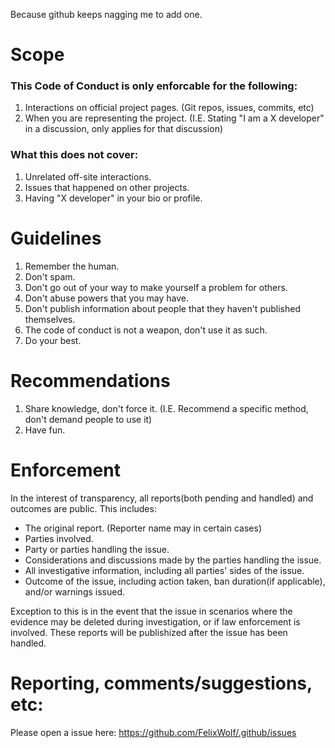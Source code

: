 Because github keeps nagging me to add one.

# Scope
### This Code of Conduct is only enforcable for the following:
1. Interactions on official project pages. (Git repos, issues, commits, etc)
2. When you are representing the project. (I.E. Stating "I am a X developer" in a discussion, only applies for that discussion)

### What this does not cover:
1. Unrelated off-site interactions.
2. Issues that happened on other projects.
3. Having "X developer" in your bio or profile.

# Guidelines
1. Remember the human.
2. Don't spam.
3. Don't go out of your way to make yourself a problem for others.
4. Don't abuse powers that you may have.
5. Don't publish information about people that they haven't published themselves.
6. The code of conduct is not a weapon, don't use it as such.
7. Do your best.

# Recommendations
1. Share knowledge, don't force it. (I.E. Recommend a specific method, don't demand people to use it)
2. Have fun.

# Enforcement
In the interest of transparency, all reports(both pending and handled) and outcomes are public.
This includes:
* The original report. (Reporter name may in certain cases)
* Parties involved.
* Party or parties handling the issue.
* Considerations and discussions made by the parties handling the issue.
* All investigative information, including all parties' sides of the issue.
* Outcome of the issue, including action taken, ban duration(if applicable), and/or warnings issued.

Exception to this is in the event that the issue in scenarios where the evidence may be deleted during investigation, or if law enforcement is involved.
These reports will be publishized after the issue has been handled.

# Reporting, comments/suggestions, etc:
Please open a issue here: https://github.com/FelixWolf/.github/issues
